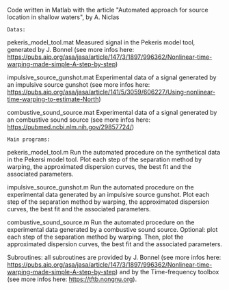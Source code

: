 Code written in Matlab with the article "Automated approach for source location in shallow waters", by A. Niclas

    Datas: 
pekeris_model_tool.mat Measured signal in the Pekeris model tool, generated by J. Bonnel (see more infos here: https://pubs.aip.org/asa/jasa/article/147/3/1897/996362/Nonlinear-time-warping-made-simple-A-step-by-step)

impulsive_source_gunshot.mat Experimental data of a signal generated by an impulsive source gunshot (see more infos here: https://pubs.aip.org/asa/jasa/article/141/5/3059/606227/Using-nonlinear-time-warping-to-estimate-North)

combustive_sound_source.mat Experimental data of a signal generated by an combustive sound source (see more infos here: https://pubmed.ncbi.nlm.nih.gov/29857724/)  

    Main programs:

pekeris_model_tool.m Run the automated procedure on the synthetical data in the Pekersi model tool. Plot each step of the separation method by warping, the approximated dispersion curves, the best fit and the associated parameters.

impulsive_source_gunshot.m Run the automated procedure on the experimental data generated by an impulsive source gunshot. Plot each step of the separation method by warping, the approximated dispersion curves, the best fit and the associated parameters.

combustive_sound_source.m Run the automated procedure on the experimental data generated by a combustive sound source. Optional: plot each step of the separation method by warping. Then, plot the approximated dispersion curves, the best fit and the associated parameters.

   Subroutines: all subroutines are provided by J. Bonnel (see more infos here: https://pubs.aip.org/asa/jasa/article/147/3/1897/996362/Nonlinear-time-warping-made-simple-A-step-by-step) and by the Time-frequency toolbox (see more infos here: https://tftb.nongnu.org). 
   
   
   
